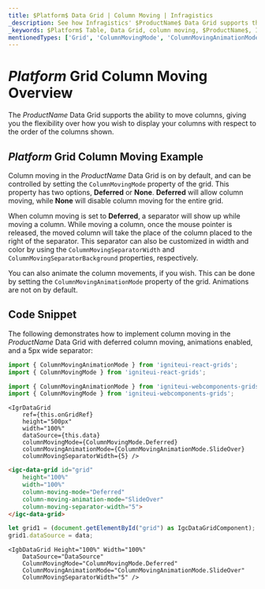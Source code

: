 ```yaml
---
title: $Platform$ Data Grid | Column Moving | Infragistics
_description: See how Infragistics' $ProductName$ Data Grid supports the ability to move columns and gives you the flexibility over how you wish to display your columns. View $ProductName$ table demos for more information!
_keywords: $Platform$ Table, Data Grid, column moving, $ProductName$, Infragistics
mentionedTypes: ['Grid', 'ColumnMovingMode', 'ColumnMovingAnimationMode']
---
```


# $Platform$ Grid Column Moving Overview

The $ProductName$ Data Grid supports the ability to move columns, giving you the flexibility over how you wish to display your columns with respect to the order of the columns shown.

## $Platform$ Grid Column Moving Example


<code-view style="height: 600px"
           data-demos-base-url="{environment:dvDemosBaseUrl}"
           iframe-src="{environment:dvDemosBaseUrl}/grids/data-grid-column-moving"
           alt="$Platform$ Grid Column Moving Example"
           github-src="grids/data-grid/column-moving">
</code-view>

<div class="divider--half"></div>

Column moving in the $ProductName$ Data Grid is on by default, and can be controlled by setting the `ColumnMovingMode` property of the grid. This property has two options, **Deferred** or **None**. **Deferred** will allow column moving, while **None** will disable column moving for the entire grid.

When column moving is set to **Deferred**, a separator will show up while moving a column. While moving a column, once the mouse pointer is released, the moved column will take the place of the column placed to the right of the separator. This separator can also be customized in width and color by using the `ColumnMovingSeparatorWidth` and `ColumnMovingSeparatorBackground` properties, respectively.

You can also animate the column movements, if you wish. This can be done by setting the `ColumnMovingAnimationMode` property of the grid. Animations are not on by default.

## Code Snippet

The following demonstrates how to implement column moving in the $ProductName$ Data Grid with deferred column moving, animations enabled, and a 5px wide separator:

<!--React-->
```ts
import { ColumnMovingAnimationMode } from 'igniteui-react-grids';
import { ColumnMovingMode } from 'igniteui-react-grids';
```

<!--WebComponents-->
```ts
import { ColumnMovingAnimationMode } from 'igniteui-webcomponents-grids';
import { ColumnMovingMode } from 'igniteui-webcomponents-grids';
```

```tsx
<IgrDataGrid
    ref={this.onGridRef}
    height="500px"
    width="100%"
    dataSource={this.data}
    columnMovingMode={ColumnMovingMode.Deferred}
    columnMovingAnimationMode={ColumnMovingAnimationMode.SlideOver}
    columnMovingSeparatorWidth={5} />
```

```html
<igc-data-grid id="grid"
    height="100%"
    width="100%"
    column-moving-mode="Deferred"
    column-moving-animation-mode="SlideOver"
    column-moving-separator-width="5">
</igc-data-grid>
```

```ts
let grid1 = (document.getElementById("grid") as IgcDataGridComponent);
grid1.dataSource = data;
```

```razor
<IgbDataGrid Height="100%" Width="100%"
    DataSource="DataSource"
    ColumnMovingMode="ColumnMovingMode.Deferred"
    ColumnMovingAnimationMode="ColumnMovingAnimationMode.SlideOver"
    ColumnMovingSeparatorWidth="5" />
```

